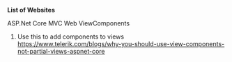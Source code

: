 **List of Websites**

ASP.Net Core MVC Web ViewComponents
1) Use this to add components to views
https://www.telerik.com/blogs/why-you-should-use-view-components-not-partial-views-aspnet-core
